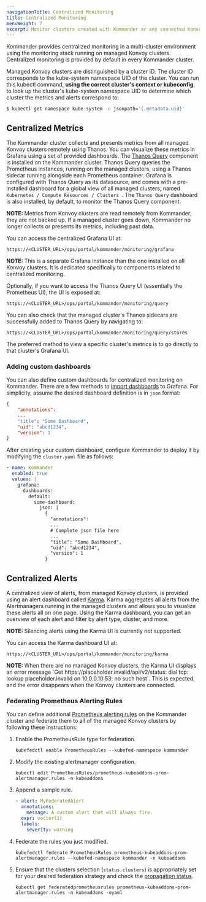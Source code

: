 ```yaml
---
navigationTitle: Centralized Monitoring
title: Centralized Monitoring
menuWeight: 7
excerpt: Monitor clusters created with Kommander or any connected Konvoy cluster
---
```


Kommander provides centralized monitoring in a multi-cluster environment using the monitoring stack running on managed Konvoy clusters.
Centralized monitoring is provided by default in every Kommander cluster.

Managed Konvoy clusters are distinguished by a cluster ID.
The cluster ID corresponds to the kube-system namespace UID of the cluster.
You can run this kubectl command, **using the correct cluster's context or kubeconfig**, to look up the cluster's kube-system namespace UID to determine which cluster the metrics and alerts correspond to:

```bash
$ kubectl get namespace kube-system -o jsonpath='{.metadata.uid}'
```

## Centralized Metrics

The Kommander cluster collects and presents metrics from all managed Konvoy clusters remotely using Thanos.
You can visualize these metrics in Grafana using a set of provided dashboards.
The [Thanos Query][thanos_query] component is installed on the Kommander cluster.
Thanos Query queries the Prometheus instances, running on the managed clusters, using a Thanos sidecar running alongside each Prometheus container.
Grafana is configured with Thanos Query as its datasource, and comes with a pre-installed dashboard for a global view of all managed clusters, named `Kubernetes / Compute Resources / Clusters `.
The `Thanos Query` dashboard is also installed, by default, to monitor the Thanos Query component.

<p class="message--note"><strong>NOTE: </strong>Metrics from Konvoy clusters are read remotely from Kommander; they are not backed up.
If a managed cluster goes down, Kommander no longer collects or presents its metrics, including past data.</p>

You can access the centralized Grafana UI at:

```
https://<CLUSTER_URL>/ops/portal/kommander/monitoring/grafana
```

<p class="message--note"><strong>NOTE: </strong>This is a separate Grafana instance than the one installed on all Konvoy clusters.
It is dedicated specifically to components related to centralized monitoring.</p>

Optionally, if you want to access the Thanos Query UI (essentially the Prometheus UI), the UI is exposed at:

```
https://<CLUSTER_URL>/ops/portal/kommander/monitoring/query
```

You can also check that the managed cluster's Thanos sidecars are successfully added to Thanos Query by navigating to:

```
https://<CLUSTER_URL>/ops/portal/kommander/monitoring/query/stores
```

The preferred method to view a specific cluster's metrics is to go directly to that cluster's Grafana UI.

### Adding custom dashboards

You can also define custom dashboards for centralized monitoring on Kommander.
There are a few methods to [import dashboards][grafana_import_dashboards] to Grafana.
For simplicity, assume the desired dashboard definition is in `json` format:

```json
{
    "annotations":
    ...
    "title": "Some Dashboard",
    "uid": "abcd1234",
    "version": 1
}
```

After creating your custom dashboard, configure Kommander to deploy it by modifying the `cluster.yaml` file as follows:

```yaml
- name: kommander
  enabled: true
  values: |
    grafana:
      dashboards:
        default:
          some-dashboard:
            json: |
              {
                "annotations":
                ...
                # Complete json file here
                ...
                "title": "Some Dashboard",
                "uid": "abcd1234",
                "version": 1
              }
```

## Centralized Alerts

A centralized view of alerts, from managed Konvoy clusters, is provided using an alert dashboard called [Karma][karma_docs].
Karma aggregates all alerts from the Alertmanagers running in the managed clusters and allows you to visualize these alerts all on one page.
Using the Karma dashboard, you can get an overview of each alert and filter by alert type, cluster, and more.

<p class="message--note"><strong>NOTE: </strong>Silencing alerts using the Karma UI is currently not supported.</p>

You can access the Karma dashboard UI at:

```
https://<CLUSTER_URL>/ops/portal/kommander/monitoring/karma
```

<p class="message--note"><strong>NOTE: </strong>When there are no managed Konvoy clusters, the Karma UI displays an error message `Get https://placeholder.invalid/api/v2/status: dial tcp: lookup placeholder.invalid on 10.0.0.10:53: no such host`.
This is expected, and the error disappears when the Konvoy clusters are connected.</p>

### Federating Prometheus Alerting Rules

You can define additional [Prometheus alerting rules][alerting_rules] on the Kommander cluster and federate them to all of the managed Konvoy clusters by following these instructions:

1. Enable the PrometheusRule type for federation.

    ```
    kubefedctl enable PrometheusRules --kubefed-namespace kommander
    ```

1. Modify the existing alertmanager configuration.

    ```
    kubectl edit PrometheusRules/prometheus-kubeaddons-prom-alertmanager.rules -n kubeaddons
    ```

1. Append a sample rule.

    ```yaml
    - alert: MyFederatedAlert
      annotations:
        message: A custom alert that will always fire.
      expr: vector(1)
      labels:
        severity: warning
    ```

1. Federate the rules you just modified.

    ```
    kubefedctl federate PrometheusRules prometheus-kubeaddons-prom-alertmanager.rules --kubefed-namespace kommander -n kubeaddons
    ```

1. Ensure that the clusters selection (`status.clusters`) is appropriately set for your desired federation strategy and check the [propagation status][kubefed_status_docs].

    ```
    kubectl get federatedprometheusrules prometheus-kubeaddons-prom-alertmanager.rules -n kubeaddons -oyaml
    ```

[thanos_query]: https://thanos.io/components/query.md/
[grafana_import_dashboards]: https://github.com/mesosphere/charts/tree/master/stable/grafana#import-dashboards
[karma_docs]: https://github.com/prymitive/karma
[alerting_rules]: https://prometheus.io/docs/prometheus/latest/configuration/alerting_rules/
[kubefed_status_docs]: https://github.com/kubernetes-sigs/kubefed/blob/master/docs/userguide.md#propagation-status

